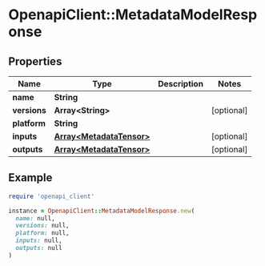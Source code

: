 # OpenapiClient::MetadataModelResponse

## Properties

| Name | Type | Description | Notes |
| ---- | ---- | ----------- | ----- |
| **name** | **String** |  |  |
| **versions** | **Array&lt;String&gt;** |  | [optional] |
| **platform** | **String** |  |  |
| **inputs** | [**Array&lt;MetadataTensor&gt;**](MetadataTensor.md) |  | [optional] |
| **outputs** | [**Array&lt;MetadataTensor&gt;**](MetadataTensor.md) |  | [optional] |

## Example

```ruby
require 'openapi_client'

instance = OpenapiClient::MetadataModelResponse.new(
  name: null,
  versions: null,
  platform: null,
  inputs: null,
  outputs: null
)
```

